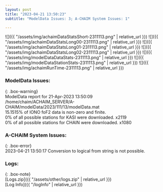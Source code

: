 ```yaml
---
layout: post
title: "2023-04-21 13:50:23"
subtitle: "ModelData Issues: 3; A-CHAIM System Issues: 1"

---
```


![]({{ "/assets/img/achaimDataStatsShort-2311113.png" | relative_url }})
![]({{ "/assets/img/achaimDataStatsLong00-2311113.png" | relative_url }})
![]({{ "/assets/img/achaimDataStatsLong01-2311113.png" | relative_url }})
![]({{ "/assets/img/achaimDataStatsLong02-2311113.png" | relative_url }})
![]({{ "/assets/img/modelDataDataStats-2311113.png" | relative_url }})
![]({{ "/assets/img/modelDataStationStats-2311113.png" | relative_url }})
![]({{ "/assets/img/achaimRunTime-2311113.png" | relative_url }})


### ModelData Issues:  
  
{: .box-warning}  
 ModelData report for 21-Apr-2023 13:50:09   
 /home/chaim/ACHAIM_SERVER/A-CHAIM/modelData/2023/111/13/modelData.mat   
 15.1515% of IONO foF2 data is non-zero and finite.   
 0% of all possible stations for KASI were downloaded. x2119   
 0% of all possible stations for CHAIN were downloaded. x1080   
  
### A-CHAIM System Issues:  
  
{: .box-error}  
2023-04-21 13:50:17 Conversion to logical from string is not possible.  

### Logs:  
  
{: .box-note}  
[Logs.zip]({{ "/assets/other/logs.zip" | relative_url }})  
[Log Info]({{ "/logInfo" | relative_url }})  
